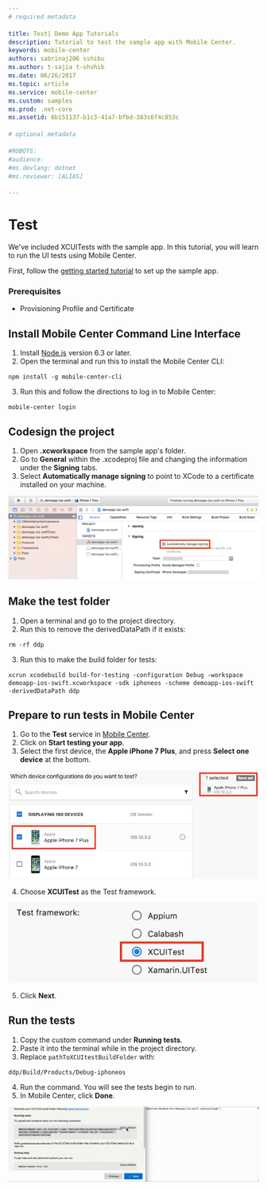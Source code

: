 ```yaml
---
# required metadata

title: Test| Demo App Tutorials
description: Tutorial to test the sample app with Mobile Center.
keywords: mobile-center
authors: sabrinaj206 sshibu
ms.author: t-sajia t-shshib
ms.date: 06/26/2017
ms.topic: article
ms.service: mobile-center
ms.custom: samples
ms.prod: .net-core
ms.assetid: 6b151137-b1c3-41a7-bfbd-383c6f4c853c

# optional metadata

#ROBOTS:
#audience:
#ms.devlang: dotnet
#ms.reviewer: [ALIAS]

---
```


# Test

We've included XCUITests with the sample app. In this tutorial, you will learn to run the UI tests using Mobile Center.

First, follow the [getting started tutorial](/getting-started.md) to set up the sample app.

### Prerequisites
- Provisioning Profile and Certificate

## Install Mobile Center Command Line Interface

1. Install [Node.js](https://nodejs.org/en/) version 6.3 or later.
2. Open the terminal and run this to install the Mobile Center CLI:

  ```shell
  npm install -g mobile-center-cli
  ```

3. Run this and follow the directions to log in to Mobile Center:

  ```shell
  mobile-center login
  ```

## Codesign the project <!-- UPDATE THIS -->
1. Open **.xcworkspace** from the sample app's folder.
2. Go to **General** within the .xcodeproj file and changing the information under the **Signing** tabs.
3. Select **Automatically manage signing** to point to XCode to a certificate installed on your machine.  
<!--4. Change "Provisioning Profile" to match your own. 5. Go to the **Build Settings** tab and go to **Signing**, then **Code Signing Identity**. Change the selection for all four tabs under Code Signing Identity (Debug, Any iOS SDK, Release, Any iOS SDK) to your unique identity in keychain. 6. Change **Deployment Team** to your own and **Provisioning Profile** to your provisioning profile. 7. Going to **General** within the .xcodeproj file, going to the first subsection, **Identity** and changing the information for **Bundle Identifier**. Use the bundle associated with the app in your Apple Developer account. See additional information [here](https://developer.apple.com/library/content/documentation/IDEs/Conceptual/AppDistributionGuide/MaintainingProfiles/MaintainingProfiles.html).-->

  ![Codesigning](images/Sign_code_ios.png)

## Make the test folder
1. Open a terminal and go to the project directory.
2. Run this to remove the derivedDataPath if it exists:

  ```shell
  rm -rf ddp
  ```

3. Run this to make the build folder for tests:

  ```shell
  xcrun xcodebuild build-for-testing -configuration Debug -workspace demoapp-ios-swift.xcworkspace -sdk iphoneos -scheme demoapp-ios-swift -derivedDataPath ddp
  ```

## Prepare to run tests in Mobile Center
1. Go to the **Test** service in [Mobile Center](https://mobile.azure.com/apps).
2. Click on **Start testing your app**.
3. Select the first device, the **Apple iPhone 7 Plus**, and press **Select one device** at the bottom.

  ![Select one device](images/Select_device_ios.png)

4. Choose **XCUITest** as the Test framework.  

  ![Test framework](images/Test_framework_ios.png)

5. Click **Next**.

## Run the tests
1. Copy the custom command under **Running tests**.
2. Paste it into the terminal while in the project directory.
3. Replace ```pathToXCUItestBuildFolder``` with:

  ```shell
  ddp/Build/Products/Debug-iphoneos
  ```

4. Run the command. You will see the tests begin to run.
5. In Mobile Center, click **Done**.

  ![Run the tests](images/Run_XCUITests.gif)
